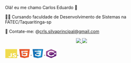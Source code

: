 Olá! eu me chamo Carlos Eduardo 👋


👨‍🎓 Cursando faculdade de Desenvolvimento de Sistemas na FATEC/Taquaritinga-sp

📩 Contate-me: @crls.silvaprincipal@gmail.com




<div align="center">
  <a href="https://github.com/Kadhz">
  <img height="180em" src="https://github-readme-stats.vercel.app/api?username=Kadhz&show_icons=true&theme=dark&include_all_commits=true&count_private=true"/>
  <img height="180em" src="https://github-readme-stats.vercel.app/api/top-langs/?username=Kadhz&layout=compact&langs_count=7&theme=dark"/>
</div>

</div>
<div style="display: inline_block"><br>
  <img align="center" alt="kadhz-Js" height="30" width="40" src="https://raw.githubusercontent.com/devicons/devicon/master/icons/javascript/javascript-plain.svg">
  <img align="center" alt="kadhz-HTML" height="30" width="40" src="https://raw.githubusercontent.com/devicons/devicon/master/icons/html5/html5-original.svg">
  <img align="center" alt="kadhz-CSS" height="30" width="40" src="https://raw.githubusercontent.com/devicons/devicon/master/icons/css3/css3-original.svg">
  <img align="center" alt="Kadhz-Csharp" height="30" width="40" src="https://raw.githubusercontent.com/devicons/devicon/master/icons/csharp/csharp-original.svg">
</div>
